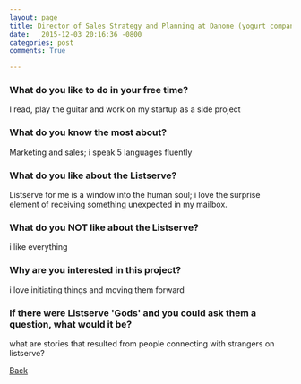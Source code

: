 ```yaml
---
layout: page
title: Director of Sales Strategy and Planning at Danone (yogurt company) in New York, USA - 31
date:   2015-12-03 20:16:36 -0800
categories: post
comments: True

---
```


### What do you like to do in your free time?
<p>I read, play the guitar and work on my startup as a side project</p>

### What do you know the most about?
<p>Marketing and sales; i speak 5 languages fluently
</p>

### What do you like about the Listserve?
<p>Listserve for me is a window into the human soul; i love the surprise element of receiving something unexpected in my mailbox.</p>

### What do you NOT like about the Listserve?
<p>i like everything</p>

### Why are you interested in this project?
<p>i love initiating things and moving them forward</p>

### If there were Listserve 'Gods' and you could ask them a question, what would it be?
<p>what are stories that resulted from people connecting with strangers on listserve?</p>

[Back][1]

[1]: /home/responders/all